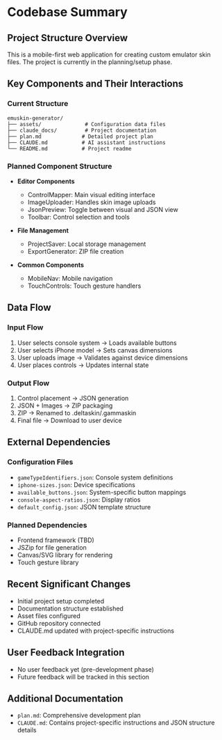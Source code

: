 # Codebase Summary

## Project Structure Overview
This is a mobile-first web application for creating custom emulator skin files. The project is currently in the planning/setup phase.

## Key Components and Their Interactions

### Current Structure
```
emuskin-generator/
├── assets/              # Configuration data files
├── claude_docs/         # Project documentation
├── plan.md             # Detailed project plan
├── CLAUDE.md           # AI assistant instructions
└── README.md           # Project readme
```

### Planned Component Structure
- **Editor Components**
  - ControlMapper: Main visual editing interface
  - ImageUploader: Handles skin image uploads
  - JsonPreview: Toggle between visual and JSON view
  - Toolbar: Control selection and tools
  
- **File Management**
  - ProjectSaver: Local storage management
  - ExportGenerator: ZIP file creation
  
- **Common Components**
  - MobileNav: Mobile navigation
  - TouchControls: Touch gesture handlers

## Data Flow

### Input Flow
1. User selects console system → Loads available buttons
2. User selects iPhone model → Sets canvas dimensions
3. User uploads image → Validates against device dimensions
4. User places controls → Updates internal state

### Output Flow
1. Control placement → JSON generation
2. JSON + Images → ZIP packaging
3. ZIP → Renamed to .deltaskin/.gammaskin
4. Final file → Download to user device

## External Dependencies

### Configuration Files
- `gameTypeIdentifiers.json`: Console system definitions
- `iphone-sizes.json`: Device specifications
- `available_buttons.json`: System-specific button mappings
- `console-aspect-ratios.json`: Display ratios
- `default_config.json`: JSON template structure

### Planned Dependencies
- Frontend framework (TBD)
- JSZip for file generation
- Canvas/SVG library for rendering
- Touch gesture library

## Recent Significant Changes
- Initial project setup completed
- Documentation structure established
- Asset files configured
- GitHub repository connected
- CLAUDE.md updated with project-specific instructions

## User Feedback Integration
- No user feedback yet (pre-development phase)
- Future feedback will be tracked in this section

## Additional Documentation
- `plan.md`: Comprehensive development plan
- `CLAUDE.md`: Contains project-specific instructions and JSON structure details